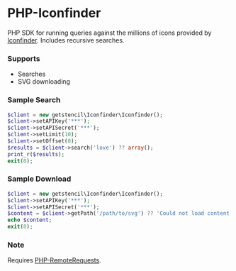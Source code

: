 # PHP-Iconfinder
PHP SDK for running queries against the millions of icons provided by
[Iconfinder](https://iconfinder.com). Includes recursive searches.

### Supports
- Searches
- SVG downloading

### Sample Search
``` php
$client = new getstencil\Iconfinder\Iconfinder();
$client->setAPIKey('***');
$client->setAPISecret('***');
$client->setLimit(10);
$client->setOffset(0);
$results = $client->search('love') ?? array();
print_r($results);
exit(0);
```

### Sample Download
``` php
$client = new getstencil\Iconfinder\Iconfinder();
$client->setAPIKey('***');
$client->setAPISecret('***');
$content = $client->getPath('/path/to/svg') ?? 'Could not load content';
echo $content;
exit(0);
```

### Note
Requires
[PHP-RemoteRequests](https://github.com/onassar/PHP-RemoteRequests).
